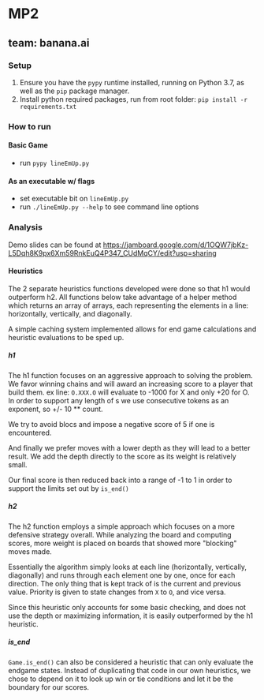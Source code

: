# MP2

## team: banana.ai

### Setup

1. Ensure you have the `pypy` runtime installed, running on Python 3.7, as well as the `pip` package manager.
2. Install python required packages, run from root folder: `pip install -r requirements.txt`

### How to run

#### Basic Game
- run `pypy lineEmUp.py`

#### As an executable w/ flags
- set executable bit on `lineEmUp.py`
- run `./lineEmUp.py --help` to see command line options

### Analysis

Demo slides can be found at https://jamboard.google.com/d/1OQW7jbKz-L5Dqh8K9px6Xm59RnkEuQ4P347_CUdMqCY/edit?usp=sharing

#### Heuristics

The 2 separate heuristics functions developed were done so that h1 would outperform h2. 
All functions below take advantage of a helper method which returns an array of arrays, each representing the elements 
in a line: horizontally, vertically, and diagonally.

A simple caching system implemented allows for end game calculations and heuristic evaluations to be sped up.

##### h1

The h1 function focuses on an aggressive approach to solving the problem. We favor winning chains and will award an 
increasing score to a player that build them. ex line: `O.XXX.O` will  evaluate to -1000 for X and only +20 for O.
In order to support any length of s we use consecutive tokens as an exponent, so +/- 10 ** count. 

We try to avoid blocs and impose a negative score of 5 if one is encountered. 

And finally we prefer moves with a lower depth as they will lead to a better result. We add the depth directly to
the score as its weight is relatively small.

Our final score is then reduced back into a range of -1 to 1 in order to support the limits set out by `is_end()`


##### h2

The h2 function employs a simple approach which focuses on a more defensive strategy overall. While analyzing the board and computing scores, more weight is placed on boards that showed more "blocking" moves made.

Essentially the algorithm simply looks at each line (horizontally, vertically, diagonally) and runs through each element one by one, once for each direction. The only thing that is kept track of is the current and previous value. Priority is given to state changes from `X` to `O`, and vice versa.

Since this heuristic only accounts for some basic checking, and does not use the depth or maximizing information, it is easily outperformed by the h1 heuristic.

##### is_end

`Game.is_end()` can also be considered a heuristic that can only evaluate the endgame states. Instead of duplicating 
that code in our own heuristics, we chose to depend on it to look up win or tie conditions and let it be the boundary
for our scores.
